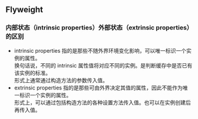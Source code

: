 ## Flyweight ##

### 内部状态（intrinsic properties）外部状态（extrinsic properties）的区别 ###

- intrinsic properties 指的是那些不随外界环境变化影响，可以唯一标识一个实例的属性。  
	换句话说，不同的 intrinsic 属性值将对应不同的实例。是判断缓存中是否已有该实例的标准。  
	形式上通常通过构造方法的参数传入值。
- extrinsic properties 指的是那些可由外界决定其值的属性，因此不能作为唯一标识一个实例的属性。  
	形式上，可以通过包括构造方法的各种设置方法传入值。也可以在实例创建后再传入值。
